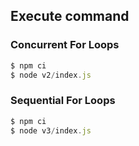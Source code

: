 ## Execute command 

### Concurrent For Loops

```javascript
$ npm ci
$ node v2/index.js
```

### Sequential For Loops

```javascript
$ npm ci
$ node v3/index.js
```
